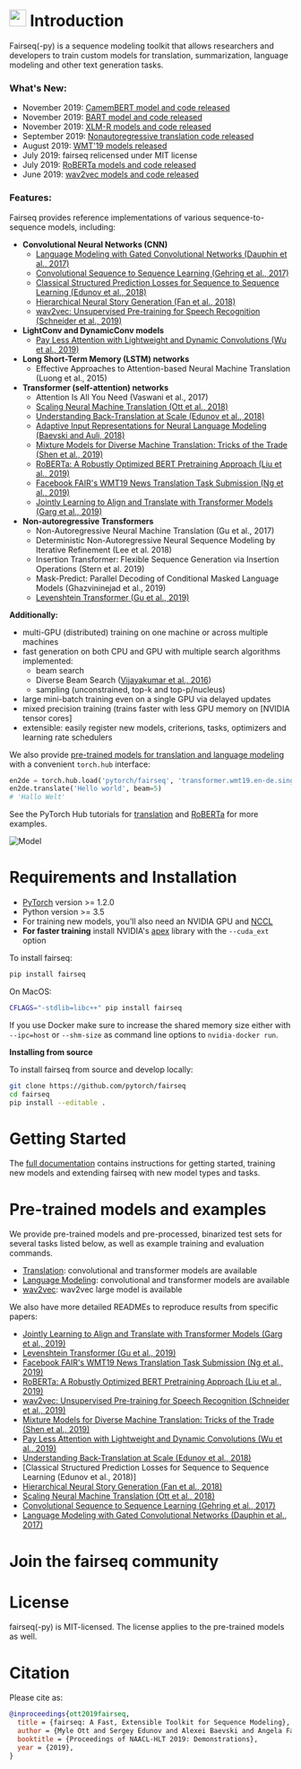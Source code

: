 # <img src="fairseq_logo.png" width="30"> Introduction

Fairseq(-py) is a sequence modeling toolkit that allows researchers and
developers to train custom models for translation, summarization, language
modeling and other text generation tasks.

### What's New:

- November 2019: [CamemBERT model and code released](examples/camembert/README.md)
- November 2019: [BART model and code released](examples/bart/README.md)
- November 2019: [XLM-R models and code released](examples/xlmr/README.md)
- September 2019: [Nonautoregressive translation code released](examples/nonautoregressive_translation/README.md)
- August 2019: [WMT'19 models released](examples/wmt19/README.md)
- July 2019: fairseq relicensed under MIT license
- July 2019: [RoBERTa models and code released](examples/roberta/README.md)
- June 2019: [wav2vec models and code released](examples/wav2vec/README.md)

### Features:

Fairseq provides reference implementations of various sequence-to-sequence models, including:
- **Convolutional Neural Networks (CNN)**
  - [Language Modeling with Gated Convolutional Networks (Dauphin et al., 2017)](examples/language_model/conv_lm/README.md)
  - [Convolutional Sequence to Sequence Learning (Gehring et al., 2017)](examples/conv_seq2seq/README.md)
  - [Classical Structured Prediction Losses for Sequence to Sequence Learning (Edunov et al., 2018)](https://github.com/pytorch/fairseq/tree/classic_seqlevel)
  - [Hierarchical Neural Story Generation (Fan et al., 2018)](examples/stories/README.md)
  - [wav2vec: Unsupervised Pre-training for Speech Recognition (Schneider et al., 2019)](examples/wav2vec/README.md)
- **LightConv and DynamicConv models**
  - [Pay Less Attention with Lightweight and Dynamic Convolutions (Wu et al., 2019)](examples/pay_less_attention_paper/README.md)
- **Long Short-Term Memory (LSTM) networks**
  - Effective Approaches to Attention-based Neural Machine Translation (Luong et al., 2015)
- **Transformer (self-attention) networks**
  - Attention Is All You Need (Vaswani et al., 2017)
  - [Scaling Neural Machine Translation (Ott et al., 2018)](examples/scaling_nmt/README.md)
  - [Understanding Back-Translation at Scale (Edunov et al., 2018)](examples/backtranslation/README.md)
  - [Adaptive Input Representations for Neural Language Modeling (Baevski and Auli, 2018)](examples/language_model/transformer_lm/README.md)
  - [Mixture Models for Diverse Machine Translation: Tricks of the Trade (Shen et al., 2019)](examples/translation_moe/README.md)
  - [RoBERTa: A Robustly Optimized BERT Pretraining Approach (Liu et al., 2019)](examples/roberta/README.md)
  - [Facebook FAIR's WMT19 News Translation Task Submission (Ng et al., 2019)](examples/wmt19/README.md)
  - [Jointly Learning to Align and Translate with Transformer Models (Garg et al., 2019)](examples/joint_alignment_translation/README.md )
- **Non-autoregressive Transformers**
  - Non-Autoregressive Neural Machine Translation (Gu et al., 2017)
  - Deterministic Non-Autoregressive Neural Sequence Modeling by Iterative Refinement (Lee et al. 2018)
  - Insertion Transformer: Flexible Sequence Generation via Insertion Operations (Stern et al. 2019)
  - Mask-Predict: Parallel Decoding of Conditional Masked Language Models (Ghazvininejad et al., 2019)
  - [Levenshtein Transformer (Gu et al., 2019)](examples/nonautoregressive_translation/README.md)


**Additionally:**
- multi-GPU (distributed) training on one machine or across multiple machines
- fast generation on both CPU and GPU with multiple search algorithms implemented:
  - beam search
  - Diverse Beam Search ([Vijayakumar et al., 2016](https://arxiv.org/abs/1610.02424))
  - sampling (unconstrained, top-k and top-p/nucleus)
- large mini-batch training even on a single GPU via delayed updates
- mixed precision training (trains faster with less GPU memory on [NVIDIA tensor cores]
- extensible: easily register new models, criterions, tasks, optimizers and learning rate schedulers

We also provide [pre-trained models for translation and language modeling](#pre-trained-models-and-examples)
with a convenient `torch.hub` interface:
```python
en2de = torch.hub.load('pytorch/fairseq', 'transformer.wmt19.en-de.single_model')
en2de.translate('Hello world', beam=5)
# 'Hallo Welt'
```
See the PyTorch Hub tutorials for [translation](https://pytorch.org/hub/pytorch_fairseq_translation/)
and [RoBERTa](https://pytorch.org/hub/pytorch_fairseq_roberta/) for more examples.

![Model](fairseq.gif)

# Requirements and Installation

* [PyTorch](http://pytorch.org/) version >= 1.2.0
* Python version >= 3.5
* For training new models, you'll also need an NVIDIA GPU and [NCCL](https://github.com/NVIDIA/nccl)
* **For faster training** install NVIDIA's [apex](https://github.com/NVIDIA/apex) library with the `--cuda_ext` option

To install fairseq:
```bash
pip install fairseq
```

On MacOS:
```bash
CFLAGS="-stdlib=libc++" pip install fairseq
```

If you use Docker make sure to increase the shared memory size either with
`--ipc=host` or `--shm-size` as command line options to `nvidia-docker run`.

**Installing from source**

To install fairseq from source and develop locally:
```bash
git clone https://github.com/pytorch/fairseq
cd fairseq
pip install --editable .
```

# Getting Started

The [full documentation](https://fairseq.readthedocs.io/) contains instructions
for getting started, training new models and extending fairseq with new model
types and tasks.

# Pre-trained models and examples

We provide pre-trained models and pre-processed, binarized test sets for several tasks listed below,
as well as example training and evaluation commands.

- [Translation](examples/translation/README.md): convolutional and transformer models are available
- [Language Modeling](examples/language_model/README.md): convolutional and transformer models are available
- [wav2vec](examples/wav2vec/README.md): wav2vec large model is available

We also have more detailed READMEs to reproduce results from specific papers:
- [Jointly Learning to Align and Translate with Transformer Models (Garg et al., 2019)](examples/joint_alignment_translation/README.md )
- [Levenshtein Transformer (Gu et al., 2019)](examples/nonautoregressive_translation/README.md)
- [Facebook FAIR's WMT19 News Translation Task Submission (Ng et al., 2019)](examples/wmt19/README.md)
- [RoBERTa: A Robustly Optimized BERT Pretraining Approach (Liu et al., 2019)](examples/roberta/README.md)
- [wav2vec: Unsupervised Pre-training for Speech Recognition (Schneider et al., 2019)](examples/wav2vec/README.md)
- [Mixture Models for Diverse Machine Translation: Tricks of the Trade (Shen et al., 2019)](examples/translation_moe/README.md)
- [Pay Less Attention with Lightweight and Dynamic Convolutions (Wu et al., 2019)](examples/pay_less_attention_paper/README.md)
- [Understanding Back-Translation at Scale (Edunov et al., 2018)](examples/backtranslation/README.md)
- [Classical Structured Prediction Losses for Sequence to Sequence Learning (Edunov et al., 2018)]
- [Hierarchical Neural Story Generation (Fan et al., 2018)](examples/stories/README.md)
- [Scaling Neural Machine Translation (Ott et al., 2018)](examples/scaling_nmt/README.md)
- [Convolutional Sequence to Sequence Learning (Gehring et al., 2017)](examples/conv_seq2seq/README.md)
- [Language Modeling with Gated Convolutional Networks (Dauphin et al., 2017)](examples/language_model/conv_lm/README.md)

# Join the fairseq community


# License
fairseq(-py) is MIT-licensed.
The license applies to the pre-trained models as well.

# Citation

Please cite as:

```bibtex
@inproceedings{ott2019fairseq,
  title = {fairseq: A Fast, Extensible Toolkit for Sequence Modeling},
  author = {Myle Ott and Sergey Edunov and Alexei Baevski and Angela Fan and Sam Gross and Nathan Ng and David Grangier and Michael Auli},
  booktitle = {Proceedings of NAACL-HLT 2019: Demonstrations},
  year = {2019},
}
```
